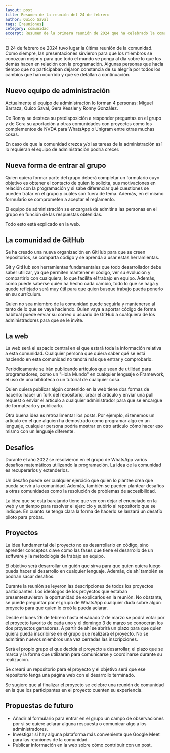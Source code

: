 ```yaml
---
layout: post
title: Resumen de la reunión del 24 de febrero
author: Quico Saval
tags: [reuniones]
cetegory: comunidad
excerpt: Resumen de la primera reunión de 2024 que ha celebrado la comunidad
---
```


El 24 de febrero de 2024 tuvo lugar la última reunión de la comunidad. Como siempre, las presentaciones sirvieron para que los miembros se conozcan mejor y para que todo el mundo se ponga al día sobre lo que los demás hacen en relación con la programación. Algunas personas que hacía tiempo que no participaban dejaron constancia de su alegría por todos los cambios que han ocurrido y que se detallan a continuación.

## Nuevo equipo de administración

Actualmente el equipo de administración lo forman 4 personas: Miguel Barraza, Quico Saval, Gera Kessler y Ronny González.

De Ronny se destaca su predisposición a responder preguntas en el grupo y de Gera su aportación a otras comunidades con proyectos como los complementos de NVDA para WhatsApp o Unigram entre otras muchas cosas.

En caso de que la comunidad crezca y/o las tareas de la administración así lo requieran el equipo de administración podría crecer.

## Nueva forma de entrar al grupo

Quien quiera formar parte del grupo deberá completar un formulario cuyo objetivo es obtener el contacto de quien lo solicita, sus motivaciones en relación con la programación y si sabe diferenciar qué cuestiones se pueden tratar en el grupo y cuáles son fuera de tema. Además, en el mismo formulario se comprometen a aceptar el reglamento.

El equipo de administración se encargará de admitir a las personas en el grupo en función de las respuestas obtenidas.

Todo esto está explicado en la web.

## La comunidad de GitHub

Se ha creado una nueva organización en GitHub para que se creen repositorios, se comparta código y se aprenda a usar estas herramientas.

Git y GitHub son herramientas fundamentales que todo desarrollador debe saber utilizar, ya que permiten mantener el código, ver su evolución y compartirlo con cualquiera, lo que facilita el trabajo en equipo. Además, como puede saberse quién ha hecho cada cambio, todo lo que se haga y quede reflejado será muy útil para que quien busque trabajo pueda ponerlo en su currículum.

Quien no sea miembro de la comunidad puede seguirla y mantenerse al tanto de lo que se vaya haciendo. Quien vaya a aportar código de forma habitual puede enviar su correo o usuario de GitHub a cualquiera de los administradores para que se le invite.

## La web

La web será el espacio central en el que estará toda la información relativa a esta comunidad. Cualquier persona que quiera saber qué se está haciendo en esta comunidad no tendrá más que entrar y comprobarlo.

Periódicamente se irán publicando artículos que sean de utilidad para programadores, como un "Hola Mundo" en cualquier lenguaje o Framework, el uso de una biblioteca o un tutorial de cualquier cosa.

Quien quiera publicar algún contenido en la web tiene dos formas de hacerlo: hacer un fork del repositorio, crear el artículo y enviar una pull request o enviar el artículo a cualquier administrador para que se encargue de formatearlo y publicarlo.

Otra buena idea es retroalimentar los posts. Por ejemplo, si tenemos un artículo en el que alguien ha demostrado como programar algo en un lenguaje, cualquier persona podría mostrar en otro artículo cómo hacer eso mismo con un lenguaje diferente.

## Desafíos

Durante el año 2022 se resolvieron en el grupo de WhatsApp varios desafíos matemáticos utilizando la programación. La idea de la comunidad es recuperarlos y extenderlos.

Un desafío puede ser cualquier ejercicio que quien lo plantee crea que pueda servir a la comunidad. Además, también se pueden plantear desafíos a otras comunidades como la resolución de problemas de accesibilidad.

La idea que se está barajando tiene que ver con dejar el enunciado en la web y un tiempo para resolver el ejercicio y subirlo al repositorio que se indique. En cuanto se tenga clara la forma de hacerlo se lanzará un desafío piloto para probar.

## Proyectos

La idea fundamental del proyecto no es desarrollarlo en código, sino aprender conceptos clave como las fases que tiene el desarrollo de un software y la metodología de trabajo en equipo.

El objetivo será desarrollar un guión que sirva para que quien quiera luego pueda hacer el desarrollo en cualquier lenguaje. Además, de ahí también se podrían sacar desafíos.

Durante la reunión se leyeron las descripciones de todos los proyectos participantes. Los ideólogos de los proyectos que estaban presentestuvieron la oportunidad de explicarlos en la reunión. No obstante, se puede preguntar por el grupo de WhatsApp cualquier duda sobre algún proyecto para que quien lo creó la pueda aclarar.

Desde el lunes 26 de febrero hasta el sábado 2 de marzo se podrá votar por el proyecto favorito de cada uno y el domingo 3 de marzo se conocerán los dos proyectos ganadores. A partir de ahí se abrirá un plazo para que quien quiera pueda inscribirse en el grupo que realizará el proyecto. No se admitirán nuevos miembros una vez cerradas las inscripciones.

Será el propio grupo el que decida el proyecto a desarrollar, el plazo que se marca y la forma que utilizarán para comunicarse y coordinarse durante su realización.

Se creará un repositorio para el proyecto y el objetivo será que ese repositorio tenga una página web con el desarrollo terminado.

Se sugiere que al finalizar el proyecto se celebre una reunión de comunidad en la que los participantes en el proyecto cuenten su experiencia.

## Propuestas de futuro

- Añadir al formulario para entrar en el grupo un campo de observaciones por si se quiere aclarar alguna respuesta o comunicar algo a los administradores.
- Investigar si hay alguna plataforma más conveniente que Google Meet para las reuniones de la comunidad.
- Publicar información en la web sobre cómo contribuir con un post.
